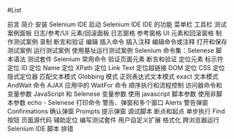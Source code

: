 #List

前言
简介
安装 Selenium IDE
启动 Selenium IDE
IDE 的功能
菜单栏
工具栏
测试案例面板
日志/参考/UI 元素/回滚面板
日志窗格
参考窗格
UI 元素和回滚窗格
制作测试案例
录制
断言和验证
编辑
插入命令
插入注释
编辑命令或注释
打开和保存测试案例
运行测试案例
使用基址运行测试案例
Selenium 命令集：Selenese
脚本语法
测试套件
Selenium 常用命令
验证页面元素
断言和验证
定位元素
标示符定位
ID 定位
Name 定位
XPath 定位
Link Text 定位超链接
DOM 定位
CSS 定位
隐式定位器
匹配文本模式
Globbing 模式
正则表达式文本模式
exact 文本模式
AndWait 命令
AJAX 应用中的 WaitFor 命令
顺序执行和流程控制
访问器命令和变量参数
JavaScript 和 Selenese 变量参数
使用 javascript 脚本参数
使用非脚本参数
echo - Selenese 打印命令
警告、弹窗和多个窗口
Alerts 警告弹窗
Confirmations 确认弹窗
Prompts 提示弹窗
调试脚本
断点和起点
单步执行
Find 按钮
页面源代码
辅助定位
编写测试套件
用户自定义扩展
格式化
跨浏览器运行 Selenium IDE 脚本
排错


